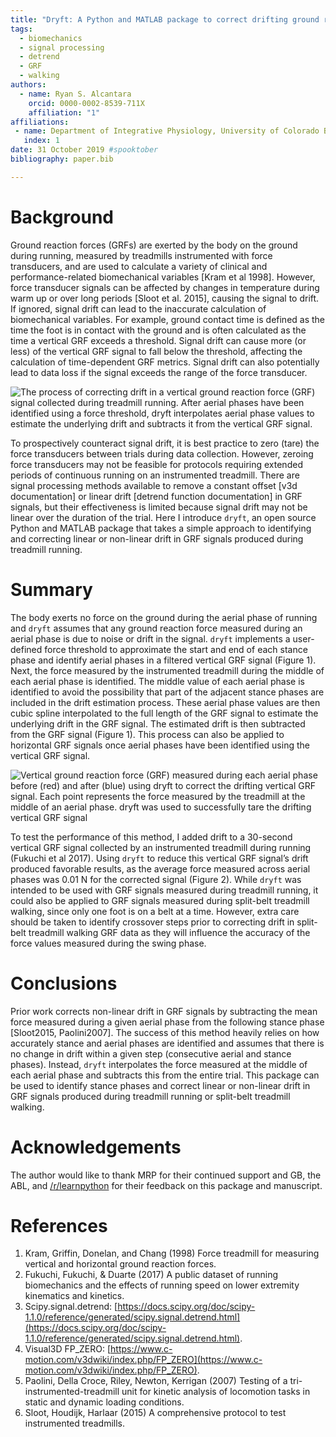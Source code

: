 ```yaml
---
title: "Dryft: A Python and MATLAB package to correct drifting ground reaction force signals during running"
tags:
  - biomechanics
  - signal processing
  - detrend
  - GRF
  - walking
authors:
  - name: Ryan S. Alcantara
    orcid: 0000-0002-8539-711X
    affiliation: "1"
affiliations:
 - name: Department of Integrative Physiology, University of Colorado Boulder, Boulder CO, USA 
   index: 1
date: 31 October 2019 #spooktober
bibliography: paper.bib

---
```


# Background
Ground reaction forces (GRFs) are exerted by the body on the ground during running, measured by treadmills instrumented
with force transducers, and are used to calculate a variety of clinical and performance-related biomechanical variables
[Kram et al 1998]. However, force transducer signals can be affected by changes in temperature during warm up or over long periods
[Sloot et al. 2015], causing the signal to drift. If ignored, signal drift can lead to the inaccurate calculation of
biomechanical variables. For example, ground contact time is defined as the time the foot is in contact with the ground and is often
calculated as the time a vertical GRF exceeds a threshold. Signal drift can cause more (or less) of the vertical GRF
signal to fall below the threshold, affecting the calculation of time-dependent GRF metrics. Signal drift can also potentially lead
to data loss if the signal exceeds the range of the force transducer.

![The process of correcting drift in a vertical ground reaction force (GRF) signal collected during treadmill running.
After aerial phases have been identified using a force threshold, `dryft` interpolates aerial phase values to estimate
the underlying drift and subtracts it from the vertical GRF signal. ](example_JOSS.png)
 
To prospectively counteract signal drift, it is best practice to zero (tare) the force transducers between trials
during data collection. However, zeroing force transducers may not be feasible for protocols requiring extended periods
of continuous running on an instrumented treadmill. There are signal processing methods available to remove a constant
offset [v3d documentation] or linear drift [detrend function documentation] in GRF signals, but their effectiveness is
limited because signal drift may not be linear over the duration of the trial. Here I introduce `dryft`, an open source
Python and MATLAB package that takes a simple approach to identifying and correcting linear or non-linear drift in GRF signals
produced during treadmill running.

# Summary
The body exerts no force on the ground during the aerial phase of running and `dryft` assumes that any ground
reaction force measured during an aerial phase is due to noise or drift in the signal. `dryft` implements a user-defined
force threshold to approximate the start and end of each stance phase and identify aerial phases in a
filtered vertical GRF signal (Figure 1). Next, the force measured by the instrumented treadmill during the middle of each aerial
phase is identified. The middle value of each aerial phase is identified to avoid the possibility that part of the
adjacent stance phases are included in the drift estimation process. These aerial phase values are then cubic spline
interpolated to the full length of the GRF signal to estimate the underlying drift in the GRF signal. The
estimated drift is then subtracted from the GRF signal (Figure 1). This process can also be applied to horizontal GRF signals
once aerial phases have been identified using the vertical GRF signal.

![Vertical ground reaction force (GRF) measured during each aerial phase before (red) and after (blue) using `dryft` to correct
the drifting vertical GRF signal. Each point represents the force measured by the treadmill at the middle
of an aerial phase. `dryft` was used to successfully tare the drifting vertical GRF signal](steps.png)

To test the performance of this method, I added drift to a 30-second vertical GRF signal collected by an instrumented
treadmill during running (Fukuchi et al 2017). Using `dryft` to reduce this vertical GRF signal’s drift produced favorable results, as
the average force measured across aerial phases was 0.01 N for the corrected signal (Figure 2). While `dryft` was
intended to be used with GRF signals measured during treadmill running, it could also be applied to GRF signals measured
during split-belt treadmill walking, since only one foot is on a belt at a time. However, extra care should be
taken to identify crossover steps prior to correcting drift in split-belt treadmill walking GRF data as they will
influence the accuracy of the force values measured during the swing phase.

# Conclusions
Prior work corrects non-linear drift in GRF signals by subtracting the mean force measured during a given
aerial phase from the following stance phase [Sloot2015, Paolini2007]. The success of this method heavily relies on how
accurately stance and aerial phases are identified and assumes that there is no change in drift within a given step
(consecutive aerial and stance phases). Instead, `dryft` interpolates the force measured at the middle of each aerial
phase and subtracts this from the entire trial. This package can be used to identify stance phases and correct
linear or non-linear drift in GRF signals produced during treadmill running or split-belt treadmill walking.


# Acknowledgements

The author would like to thank MRP for their continued support and GB, the ABL, and
[/r/learnpython](https://reddit.com/r/learnpython) for their feedback on this package and manuscript.

# References
1. Kram, Griffin, Donelan, and Chang (1998) Force treadmill for measuring vertical and horizontal ground reaction forces.
2. Fukuchi, Fukuchi, & Duarte (2017) A public dataset of running biomechanics and the effects of running speed on lower
extremity kinematics and kinetics.
3. Scipy.signal.detrend: [https://docs.scipy.org/doc/scipy-1.1.0/reference/generated/scipy.signal.detrend.html](https://docs.scipy.org/doc/scipy-1.1.0/reference/generated/scipy.signal.detrend.html).
4. Visual3D FP_ZERO: [https://www.c-motion.com/v3dwiki/index.php/FP_ZERO](https://www.c-motion.com/v3dwiki/index.php/FP_ZERO).
5. Paolini, Della Croce, Riley, Newton, Kerrigan (2007) Testing of a tri-instrumented-treadmill unit for kinetic analysis
of locomotion tasks in static and dynamic loading conditions.
6. Sloot, Houdijk, Harlaar (2015) A comprehensive protocol to test instrumented treadmills.